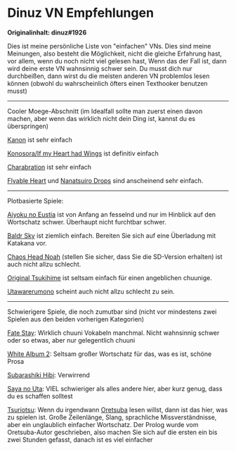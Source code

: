 # Dinuz VN Empfehlungen

**Originalinhalt: dinuz#1926**

Dies ist meine persönliche Liste von "einfachen" VNs. Dies sind meine Meinungen, also besteht die Möglichkeit, nicht die gleiche Erfahrung hast, vor allem, wenn du noch nicht viel gelesen hast, Wenn das der Fall ist, dann wird deine erste VN wahnsinnig schwer sein. Du musst dich nur durchbeißen, dann wirst du die meisten anderen VN problemlos lesen können (obwohl du wahrscheinlich öfters einen Texthooker benutzen musst)

---

Cooler Moege-Abschnitt (im Idealfall sollte man zuerst einen davon machen, aber wenn das wirklich nicht dein Ding ist, kannst du es überspringen)

[Kanon](https://vndb.org/v33) ist sehr einfach

[Konosora/If my Heart had Wings](https://vndb.org/v9093) ist definitiv einfach

[Charabration](https://vndb.org/v23242) ist sehr einfach

[Flyable Heart](https://vndb.org/v1179) und [Nanatsuiro Drops](https://vndb.org/v193) sind anscheinend sehr einfach.

---

Plotbasierte Spiele:

[Aiyoku no Eustia](https://vndb.org/v3770) ist von Anfang an fesselnd und nur im Hinblick auf den Wortschatz schwer. Überhaupt nicht furchtbar schwer.

[Baldr Sky](https://vndb.org/v1306) ist ziemlich einfach. Bereiten Sie sich auf eine Überladung mit Katakana vor.

[Chaos Head Noah](https://vndb.org/v22505) (stellen Sie sicher, dass Sie die SD-Version erhalten) ist auch nicht allzu schlecht.

[Original Tsukihime](https://vndb.org/v7) ist seltsam einfach für einen angeblichen chuunige.

[Utawarerumono](https://vndb.org/v3) scheint auch nicht allzu schlecht zu sein.

---

Schwierigere Spiele, die noch zumutbar sind (nicht vor mindestens zwei Spielen aus den beiden vorherigen Kategorien)

[Fate Stay](https://vndb.org/v11): Wirklich chuuni Vokabeln manchmal. Nicht wahnsinnig schwer oder so etwas, aber nur gelegentlich chuuni

[White Album 2](https://vndb.org/v7771): Seltsam großer Wortschatz für das, was es ist, schöne Prosa

[Subarashiki Hibi](https://vndb.org/v3144): Verwirrend

[Saya no Uta](https://vndb.org/v97): VIEL schwieriger als alles andere hier, aber kurz genug, dass du es schaffen solltest

[Tsuriotsu](https://vndb.org/v10680): Wenn du irgendwann [Oretsuba](https://vndb.org/v1141) lesen willst, dann ist das hier, was zu spielen ist. Große Zeilenlänge, Slang, sprachliche Missverständnisse, aber ein unglaublich einfacher Wortschatz. Der Prolog wurde vom Oretsuba-Autor geschrieben, also machen Sie sich auf die ersten ein bis zwei Stunden gefasst, danach ist es viel einfacher
